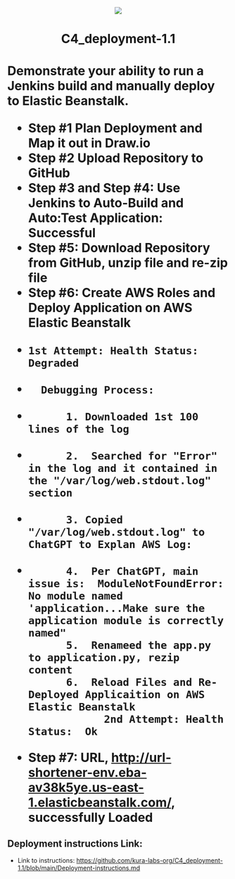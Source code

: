 <p align="center">
<img src="https://github.com/kura-labs-org/kuralabs_deployment_1/blob/main/Kuralogo.png">
</p>
<h1 align="center">C4_deployment-1.1<h1> 

Demonstrate your ability to run a Jenkins build and manually deploy to Elastic Beanstalk.

- Step #1 Plan Deployment and Map it out in Draw.io
- Step #2 Upload Repository to GitHub
- Step #3 and Step #4:  Use Jenkins to Auto-Build and Auto:Test Application:  Successful
- Step #5:  Download Repository from GitHub, unzip file and re-zip file
- Step #6:  Create AWS Roles and Deploy Application on AWS Elastic Beanstalk
-     1st Attempt: Health Status:  Degraded
-       Debugging Process:
-           1. Downloaded 1st 100 lines of the log
-           2.  Searched for "Error" in the log and it contained in the "/var/log/web.stdout.log" section
-           3. Copied "/var/log/web.stdout.log" to ChatGPT to Explan AWS Log:
-           4.  Per ChatGPT, main issue is:  ModuleNotFoundError: No module named 'application...Make sure the application module is correctly named"
            5.  Renameed the app.py to application.py, rezip content
            6.  Reload Files and Re-Deployed Applicaition on AWS Elastic Beanstalk
                  2nd Attempt: Health Status:  Ok
-  Step #7:  URL, http://url-shortener-env.eba-av38k5ye.us-east-1.elasticbeanstalk.com/, successfully Loaded              
            
## Deployment instructions Link:
-  Link to instructions: https://github.com/kura-labs-org/C4_deployment-1.1/blob/main/Deployment-instructions.md
